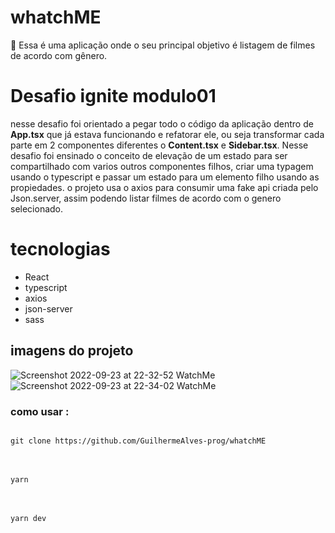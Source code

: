 # whatchME
🎥 Essa é uma aplicação onde o seu principal objetivo é listagem de filmes de acordo com gênero. 
##
# Desafio ignite modulo01

nesse desafio foi orientado a pegar todo o código da aplicação dentro de <strong>App.tsx</strong> que já estava funcionando
e refatorar ele, ou seja transformar cada parte em 2 componentes diferentes o <strong>Content.tsx</strong>
e <strong>Sidebar.tsx</strong>. Nesse desafio foi ensinado o conceito de elevação de um estado para ser compartilhado
com varios outros componentes filhos, criar uma typagem usando o typescript e passar um estado para um elemento filho usando as propiedades.
o projeto usa o axios para consumir uma fake api criada pelo Json.server, assim podendo listar filmes de acordo com o genero
selecionado.

# tecnologias
- React
- typescript
- axios
- json-server
- sass

## imagens do projeto
![Screenshot 2022-09-23 at 22-32-52 WatchMe](https://user-images.githubusercontent.com/70963422/192082350-bc8fc089-5e5d-4e02-ac97-531cff91af53.png)
![Screenshot 2022-09-23 at 22-34-02 WatchMe](https://user-images.githubusercontent.com/70963422/192082354-322facb8-19d7-40b9-9e5a-86ef3c0749df.png)

### como usar :

<code>
git clone https://github.com/GuilhermeAlves-prog/whatchME
</code>
<br>
<br>

<code>
yarn
</code>
<br>
<br>

<code>
yarn dev
</code>
